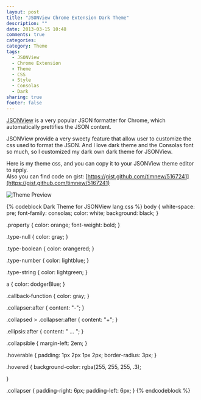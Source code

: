 ```yaml
---
layout: post
title: "JSONView Chrome Extension Dark Theme"
description: ""
date: 2013-03-15 10:48
comments: true
categories: 
category: Theme
tags: 
  - JSONView
  - Chrome Extension
  - Theme
  - CSS
  - Style
  - Consolas
  - Dark
sharing: true
footer: false
---
```


[JSONView]( https://chrome.google.com/webstore/detail/jsonview/chklaanhfefbnpoihckbnefhakgolnmc) is a very popular JSON formatter for Chrome, which automatically prettifies the JSON content.

JSONView provide a very sweety feature that allow user to customize the css used to format the JSON. And I love dark theme and the Consolas font so much, so I customized my dark own dark theme for JSONView.

Here is my theme css, and you can copy it to your JSONView theme editor to apply.  
Also you can find code on gist: [https://gist.github.com/timnew/5167241](https://gist.github.com/timnew/5167241)

![Theme Preview](/images/2013-03-15-jsonview-chrome-extension-dark-theme/preview.png "Theme Preview")

{% codeblock Dark Theme for JSONView lang:css %}
body {
  white-space: pre;
  font-family: consolas;
  color: white;
  background: black;
}

.property {
  color: orange;
  font-weight: bold;
}

.type-null {
  color: gray;
}

.type-boolean {
  color: orangered;
}

.type-number {
  color: lightblue;
}

.type-string {
  color: lightgreen;
}

a {
  color: dodgerBlue;
}

.callback-function {
  color: gray;
}

.collapser:after {
  content: "-";
}

.collapsed > .collapser:after {
  content: "+";
}

.ellipsis:after {
  content: " ... ";
}

.collapsible {
  margin-left: 2em;
}

.hoverable {
  padding: 1px 2px 1px 2px;
  border-radius: 3px;
}

.hovered {
  background-color: rgba(255, 255, 255, .3);  
  
}

.collapser {
  padding-right: 6px;
  padding-left: 6px;
}
{% endcodeblock %}

